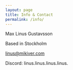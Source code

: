 ```yaml
---
layout: page
title: Info & Contact
permalink: /info/
---
```


Max Linus Gustavsson

Based in Stockholm

linus@mikiver.com

Discord: linus.linus.linus.linus.